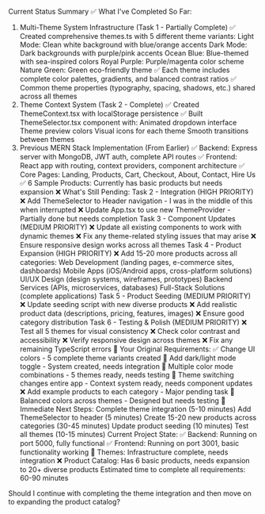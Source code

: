 Current Status Summary
✅ What I've Completed So Far:
1. Multi-Theme System Infrastructure (Task 1 - Partially Complete)
✅ Created comprehensive themes.ts with 5 different theme variants:
Light Mode: Clean white background with blue/orange accents
Dark Mode: Dark backgrounds with purple/pink accents
Ocean Blue: Blue-themed with sea-inspired colors
Royal Purple: Purple/magenta color scheme
Nature Green: Green eco-friendly theme
✅ Each theme includes complete color palettes, gradients, and balanced contrast ratios
✅ Common theme properties (typography, spacing, shadows, etc.) shared across all themes
2. Theme Context System (Task 2 - Complete)
✅ Created ThemeContext.tsx with localStorage persistence
✅ Built ThemeSelector.tsx component with:
Animated dropdown interface
Theme preview colors
Visual icons for each theme
Smooth transitions between themes
3. Previous MERN Stack Implementation (From Earlier)
✅ Backend: Express server with MongoDB, JWT auth, complete API routes
✅ Frontend: React app with routing, context providers, component architecture
✅ Core Pages: Landing, Products, Cart, Checkout, About, Contact, Hire Us
✅ 6 Sample Products: Currently has basic products but needs expansion
❌ What's Still Pending:
Task 2 - Integration (HIGH PRIORITY)
❌ Add ThemeSelector to Header navigation - I was in the middle of this when interrupted
❌ Update App.tsx to use new ThemeProvider - Partially done but needs completion
Task 3 - Component Updates (MEDIUM PRIORITY)
❌ Update all existing components to work with dynamic themes
❌ Fix any theme-related styling issues that may arise
❌ Ensure responsive design works across all themes
Task 4 - Product Expansion (HIGH PRIORITY)
❌ Add 15-20 more products across all categories:
Web Development (landing pages, e-commerce sites, dashboards)
Mobile Apps (iOS/Android apps, cross-platform solutions)
UI/UX Design (design systems, wireframes, prototypes)
Backend Services (APIs, microservices, databases)
Full-Stack Solutions (complete applications)
Task 5 - Product Seeding (MEDIUM PRIORITY)
❌ Update seeding script with new diverse products
❌ Add realistic product data (descriptions, pricing, features, images)
❌ Ensure good category distribution
Task 6 - Testing & Polish (MEDIUM PRIORITY)
❌ Test all 5 themes for visual consistency
❌ Check color contrast and accessibility
❌ Verify responsive design across themes
❌ Fix any remaining TypeScript errors
🎯 Your Original Requirements:
✅ Change UI colors - 5 complete theme variants created
🔄 Add dark/light mode toggle - System created, needs integration
🔄 Multiple color mode combinations - 5 themes ready, needs testing
🔄 Theme switching changes entire app - Context system ready, needs component updates
❌ Add example products to each category - Major pending task
🔄 Balanced colors across themes - Designed but needs testing
🚀 Immediate Next Steps:
Complete theme integration (5-10 minutes)
Add ThemeSelector to header (5 minutes)
Create 15-20 new products across categories (30-45 minutes)
Update product seeding (10 minutes)
Test all themes (10-15 minutes)
Current Project State:
✅ Backend: Running on port 5000, fully functional
✅ Frontend: Running on port 3001, basic functionality working
🔄 Themes: Infrastructure complete, needs integration
❌ Product Catalog: Has 6 basic products, needs expansion to 20+ diverse products
Estimated time to complete all requirements: 60-90 minutes

Should I continue with completing the theme integration and then move on to expanding the product catalog?